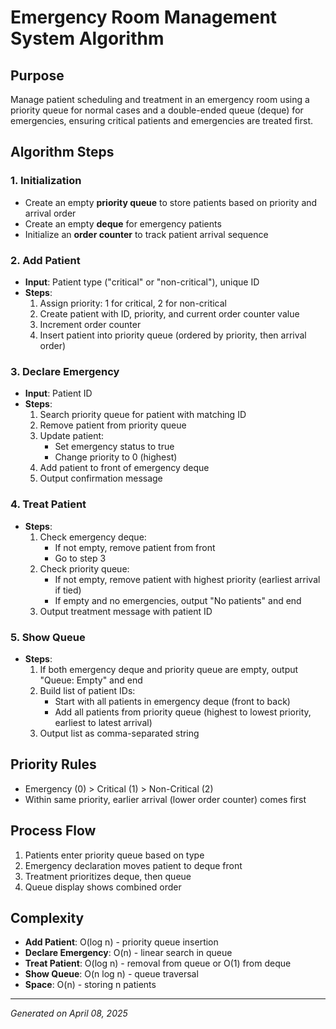 # Emergency Room Management System Algorithm

## Purpose
Manage patient scheduling and treatment in an emergency room using a priority queue for normal cases and a double-ended queue (deque) for emergencies, ensuring critical patients and emergencies are treated first.

## Algorithm Steps

### 1. Initialization
- Create an empty **priority queue** to store patients based on priority and arrival order
- Create an empty **deque** for emergency patients
- Initialize an **order counter** to track patient arrival sequence

### 2. Add Patient
- **Input**: Patient type ("critical" or "non-critical"), unique ID
- **Steps**:
  1. Assign priority: 1 for critical, 2 for non-critical
  2. Create patient with ID, priority, and current order counter value
  3. Increment order counter
  4. Insert patient into priority queue (ordered by priority, then arrival order)

### 3. Declare Emergency
- **Input**: Patient ID
- **Steps**:
  1. Search priority queue for patient with matching ID
  2. Remove patient from priority queue
  3. Update patient:
     - Set emergency status to true
     - Change priority to 0 (highest)
  4. Add patient to front of emergency deque
  5. Output confirmation message

### 4. Treat Patient
- **Steps**:
  1. Check emergency deque:
     - If not empty, remove patient from front
     - Go to step 3
  2. Check priority queue:
     - If not empty, remove patient with highest priority (earliest arrival if tied)
     - If empty and no emergencies, output "No patients" and end
  3. Output treatment message with patient ID

### 5. Show Queue
- **Steps**:
  1. If both emergency deque and priority queue are empty, output "Queue: Empty" and end
  2. Build list of patient IDs:
     - Start with all patients in emergency deque (front to back)
     - Add all patients from priority queue (highest to lowest priority, earliest to latest arrival)
  3. Output list as comma-separated string

## Priority Rules
- Emergency (0) > Critical (1) > Non-Critical (2)
- Within same priority, earlier arrival (lower order counter) comes first

## Process Flow
1. Patients enter priority queue based on type
2. Emergency declaration moves patient to deque front
3. Treatment prioritizes deque, then queue
4. Queue display shows combined order

## Complexity
- **Add Patient**: O(log n) - priority queue insertion
- **Declare Emergency**: O(n) - linear search in queue
- **Treat Patient**: O(log n) - removal from queue or O(1) from deque
- **Show Queue**: O(n log n) - queue traversal
- **Space**: O(n) - storing n patients

---
*Generated on April 08, 2025*